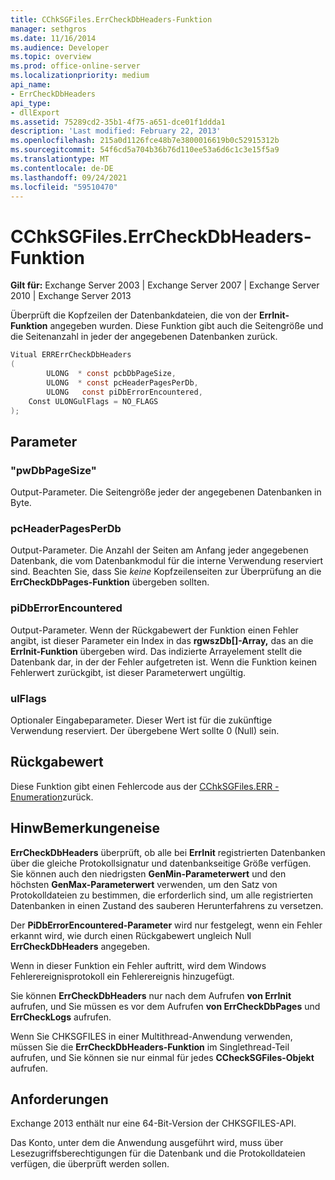 ```yaml
---
title: CChkSGFiles.ErrCheckDbHeaders-Funktion
manager: sethgros
ms.date: 11/16/2014
ms.audience: Developer
ms.topic: overview
ms.prod: office-online-server
ms.localizationpriority: medium
api_name:
- ErrCheckDbHeaders
api_type:
- dllExport
ms.assetid: 75289cd2-35b1-4f75-a651-dce01f1ddda1
description: 'Last modified: February 22, 2013'
ms.openlocfilehash: 215a0d1126fce48b7e3800016619b0c52915312b
ms.sourcegitcommit: 54f6cd5a704b36b76d110ee53a6d6c1c3e15f5a9
ms.translationtype: MT
ms.contentlocale: de-DE
ms.lasthandoff: 09/24/2021
ms.locfileid: "59510470"
---
```

# <a name="cchksgfileserrcheckdbheaders-function"></a>CChkSGFiles.ErrCheckDbHeaders-Funktion

**Gilt für:** Exchange Server 2003 | Exchange Server 2007 | Exchange Server 2010 | Exchange Server 2013 
  
Überprüft die Kopfzeilen der Datenbankdateien, die von der **ErrInit-Funktion** angegeben wurden. Diese Funktion gibt auch die Seitengröße und die Seitenanzahl in jeder der angegebenen Datenbanken zurück. 
  
```cs
Vitual ERRErrCheckDbHeaders  
(
        ULONG  * const pcbDbPageSize,
        ULONG  * const pcHeaderPagesPerDb,
        ULONG   const piDbErrorEncountered,
    Const ULONGulFlags = NO_FLAGS
);

```

## <a name="parameters"></a>Parameter

### <a name="pcbdbpagesize"></a>"pwDbPageSize" 
  
Output-Parameter. Die Seitengröße jeder der angegebenen Datenbanken in Byte.
    
### <a name="pcheaderpagesperdb"></a>pcHeaderPagesPerDb 
  
Output-Parameter. Die Anzahl der Seiten am Anfang jeder angegebenen Datenbank, die vom Datenbankmodul für die interne Verwendung reserviert sind. Beachten Sie, dass Sie *keine* Kopfzeilenseiten zur Überprüfung an die **ErrCheckDbPages-Funktion** übergeben sollten. 
    
### <a name="pidberrorencountered"></a>piDbErrorEncountered
  
Output-Parameter. Wenn der Rückgabewert der Funktion einen Fehler angibt, ist dieser Parameter ein Index in das **rgwszDb[]-Array,** das an die **ErrInit-Funktion** übergeben wird. Das indizierte Arrayelement stellt die Datenbank dar, in der der Fehler aufgetreten ist. Wenn die Funktion keinen Fehlerwert zurückgibt, ist dieser Parameterwert ungültig. 
    
### <a name="ulflags"></a>ulFlags 
  
Optionaler Eingabeparameter. Dieser Wert ist für die zukünftige Verwendung reserviert. Der übergebene Wert sollte 0 (Null) sein.
    
## <a name="return-value"></a>Rückgabewert

Diese Funktion gibt einen Fehlercode aus der [CChkSGFiles.ERR -Enumeration](cchksgfiles-err-enumeration.md)zurück.
  
## <a name="remarks"></a>HinwBemerkungeneise

**ErrCheckDbHeaders** überprüft, ob alle bei **ErrInit** registrierten Datenbanken über die gleiche Protokollsignatur und datenbankseitige Größe verfügen. Sie können auch den niedrigsten **GenMin-Parameterwert** und den höchsten **GenMax-Parameterwert** verwenden, um den Satz von Protokolldateien zu bestimmen, die erforderlich sind, um alle registrierten Datenbanken in einen Zustand des sauberen Herunterfahrens zu versetzen. 
  
Der **PiDbErrorEncountered-Parameter** wird nur festgelegt, wenn ein Fehler erkannt wird, wie durch einen Rückgabewert ungleich Null **ErrCheckDbHeaders** angegeben. 
  
Wenn in dieser Funktion ein Fehler auftritt, wird dem Windows Fehlerereignisprotokoll ein Fehlerereignis hinzugefügt.
  
Sie können **ErrCheckDbHeaders** nur nach dem Aufrufen **von ErrInit** aufrufen, und Sie müssen es vor dem Aufrufen **von ErrCheckDbPages** und **ErrCheckLogs** aufrufen.
  
Wenn Sie CHKSGFILES in einer Multithread-Anwendung verwenden, müssen Sie die **ErrCheckDbHeaders-Funktion** im Singlethread-Teil aufrufen, und Sie können sie nur einmal für jedes **CCheckSGFiles-Objekt** aufrufen. 
  
## <a name="requirements"></a>Anforderungen

Exchange 2013 enthält nur eine 64-Bit-Version der CHKSGFILES-API.
  
Das Konto, unter dem die Anwendung ausgeführt wird, muss über Lesezugriffsberechtigungen für die Datenbank und die Protokolldateien verfügen, die überprüft werden sollen.
  

